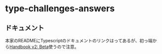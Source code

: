 # type-challenges-answers

## ドキュメント
本家のREADMEにTypescriptのドキュメントのリンクはってあるが、初っ端から[Handbook v2: Beta](https://www.typescriptlang.org/docs/handbook/2/basic-types.html)使うので注意。
